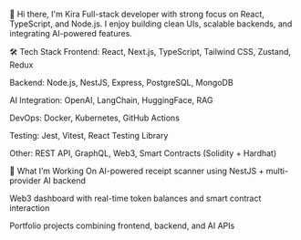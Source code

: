 👋 Hi there, I'm Kira
Full-stack developer with strong focus on React, TypeScript, and Node.js. I enjoy building clean UIs, scalable backends, and integrating AI-powered features.

🛠 Tech Stack
Frontend: React, Next.js, TypeScript, Tailwind CSS, Zustand, Redux

Backend: Node.js, NestJS, Express, PostgreSQL, MongoDB

AI Integration: OpenAI, LangChain, HuggingFace, RAG

DevOps: Docker, Kubernetes, GitHub Actions

Testing: Jest, Vitest, React Testing Library

Other: REST API, GraphQL, Web3, Smart Contracts (Solidity + Hardhat)

🚀 What I’m Working On
AI-powered receipt scanner using NestJS + multi-provider AI backend

Web3 dashboard with real-time token balances and smart contract interaction

Portfolio projects combining frontend, backend, and AI APIs


